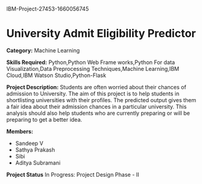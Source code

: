 IBM-Project-27453-1660056745
<h1>University Admit Eligibility Predictor</h1>

<b>Category:</b> 
Machine Learning

<b>Skills Required:</b>
Python,Python Web Frame works,Python For data Visualization,Data Preprocessing Techniques,Machine Learning,IBM Cloud,IBM Watson Studio,Python-Flask

<b>Project Description:</b>
Students are often worried about their chances of admission to University. The aim of this project is to help students in shortlisting universities with their profiles. The predicted output gives them a fair idea about their admission chances in a particular university. This analysis should also help students who are currently preparing or will be preparing to get a better idea.

<b>Members:</b>
<ul>
<li>Sandeep V</li>
<li>Sathya Prakash</li>
<li>Sibi</li>
<li>Aditya Subramani</li>
</ul>

<b>Project Status</b>
In Progress: Project Design Phase - II